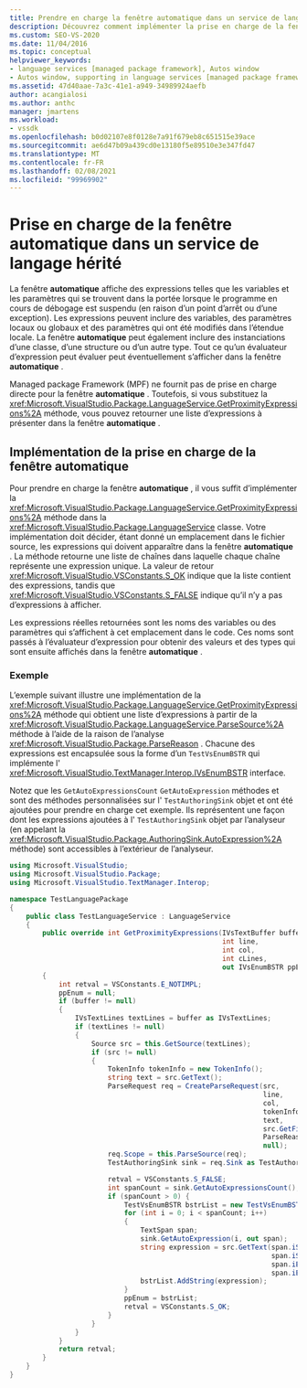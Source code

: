 ```yaml
---
title: Prendre en charge la fenêtre automatique dans un service de langage hérité
description: Découvrez comment implémenter la prise en charge de la fenêtre automatique, qui affiche les expressions qui se trouvent dans la portée lorsque le programme en cours de débogage est suspendu.
ms.custom: SEO-VS-2020
ms.date: 11/04/2016
ms.topic: conceptual
helpviewer_keywords:
- language services [managed package framework], Autos window
- Autos window, supporting in language services [managed package framework]
ms.assetid: 47d40aae-7a3c-41e1-a949-34989924aefb
author: acangialosi
ms.author: anthc
manager: jmartens
ms.workload:
- vssdk
ms.openlocfilehash: b0d02107e8f0128e7a91f679eb8c651515e39ace
ms.sourcegitcommit: ae6d47b09a439cd0e13180f5e89510e3e347fd47
ms.translationtype: MT
ms.contentlocale: fr-FR
ms.lasthandoff: 02/08/2021
ms.locfileid: "99969902"
---
```

# <a name="support-for-the-autos-window-in-a-legacy-language-service"></a>Prise en charge de la fenêtre automatique dans un service de langage hérité

La fenêtre **automatique** affiche des expressions telles que les variables et les paramètres qui se trouvent dans la portée lorsque le programme en cours de débogage est suspendu (en raison d’un point d’arrêt ou d’une exception). Les expressions peuvent inclure des variables, des paramètres locaux ou globaux et des paramètres qui ont été modifiés dans l’étendue locale. La fenêtre **automatique** peut également inclure des instanciations d’une classe, d’une structure ou d’un autre type. Tout ce qu’un évaluateur d’expression peut évaluer peut éventuellement s’afficher dans la fenêtre **automatique** .

 Managed package Framework (MPF) ne fournit pas de prise en charge directe pour la fenêtre **automatique** . Toutefois, si vous substituez la <xref:Microsoft.VisualStudio.Package.LanguageService.GetProximityExpressions%2A> méthode, vous pouvez retourner une liste d’expressions à présenter dans la fenêtre **automatique** .

## <a name="implementing-support-for-the-autos-window"></a>Implémentation de la prise en charge de la fenêtre automatique

 Pour prendre en charge la fenêtre **automatique** , il vous suffit d’implémenter la <xref:Microsoft.VisualStudio.Package.LanguageService.GetProximityExpressions%2A> méthode dans la <xref:Microsoft.VisualStudio.Package.LanguageService> classe. Votre implémentation doit décider, étant donné un emplacement dans le fichier source, les expressions qui doivent apparaître dans la fenêtre **automatique** . La méthode retourne une liste de chaînes dans laquelle chaque chaîne représente une expression unique. La valeur de retour <xref:Microsoft.VisualStudio.VSConstants.S_OK> indique que la liste contient des expressions, tandis que <xref:Microsoft.VisualStudio.VSConstants.S_FALSE> indique qu’il n’y a pas d’expressions à afficher.

 Les expressions réelles retournées sont les noms des variables ou des paramètres qui s’affichent à cet emplacement dans le code. Ces noms sont passés à l’évaluateur d’expression pour obtenir des valeurs et des types qui sont ensuite affichés dans la fenêtre **automatique** .

### <a name="example"></a>Exemple
 L’exemple suivant illustre une implémentation de la <xref:Microsoft.VisualStudio.Package.LanguageService.GetProximityExpressions%2A> méthode qui obtient une liste d’expressions à partir de la <xref:Microsoft.VisualStudio.Package.LanguageService.ParseSource%2A> méthode à l’aide de la raison de l’analyse <xref:Microsoft.VisualStudio.Package.ParseReason> . Chacune des expressions est encapsulée sous la forme d’un `TestVsEnumBSTR` qui implémente l' <xref:Microsoft.VisualStudio.TextManager.Interop.IVsEnumBSTR> interface.

 Notez que les `GetAutoExpressionsCount` `GetAutoExpression` méthodes et sont des méthodes personnalisées sur l' `TestAuthoringSink` objet et ont été ajoutées pour prendre en charge cet exemple. Ils représentent une façon dont les expressions ajoutées à l' `TestAuthoringSink` objet par l’analyseur (en appelant la <xref:Microsoft.VisualStudio.Package.AuthoringSink.AutoExpression%2A> méthode) sont accessibles à l’extérieur de l’analyseur.

```csharp
using Microsoft.VisualStudio;
using Microsoft.VisualStudio.Package;
using Microsoft.VisualStudio.TextManager.Interop;

namespace TestLanguagePackage
{
    public class TestLanguageService : LanguageService
    {
        public override int GetProximityExpressions(IVsTextBuffer buffer,
                                                    int line,
                                                    int col,
                                                    int cLines,
                                                    out IVsEnumBSTR ppEnum)
        {
            int retval = VSConstants.E_NOTIMPL;
            ppEnum = null;
            if (buffer != null)
            {
                IVsTextLines textLines = buffer as IVsTextLines;
                if (textLines != null)
                {
                    Source src = this.GetSource(textLines);
                    if (src != null)
                    {
                        TokenInfo tokenInfo = new TokenInfo();
                        string text = src.GetText();
                        ParseRequest req = CreateParseRequest(src,
                                                              line,
                                                              col,
                                                              tokenInfo,
                                                              text,
                                                              src.GetFilePath(),
                                                              ParseReason.Autos,
                                                              null);
                        req.Scope = this.ParseSource(req);
                        TestAuthoringSink sink = req.Sink as TestAuthoringSink;

                        retval = VSConstants.S_FALSE;
                        int spanCount = sink.GetAutoExpressionsCount();
                        if (spanCount > 0) {
                            TestVsEnumBSTR bstrList = new TestVsEnumBSTR();
                            for (int i = 0; i < spanCount; i++)
                            {
                                TextSpan span;
                                sink.GetAutoExpression(i, out span);
                                string expression = src.GetText(span.iStartLine,
                                                                span.iStartIndex,
                                                                span.iEndLine,
                                                                span.iEndIndex);
                                bstrList.AddString(expression);
                            }
                            ppEnum = bstrList;
                            retval = VSConstants.S_OK;
                        }
                    }
                }
            }
            return retval;
        }
    }
}
```
